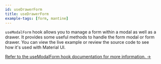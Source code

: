 ```yaml
---
id: useDrawerForm
title: useDrawerForm
example-tags: [form, mantine]
---
```


`useModalForm` hook allows you to manage a form within a modal as well as a drawer. It provides some useful methods to handle the form modal or form drawer. You can view the live example or review the source code to see how it's used with Material UI.

[Refer to the useModalForm hook documentation for more information. →](/api-reference/mantine/hooks/form/useModalForm.md)

<CodeSandboxExample path="form-mantine-use-drawer-form" />
